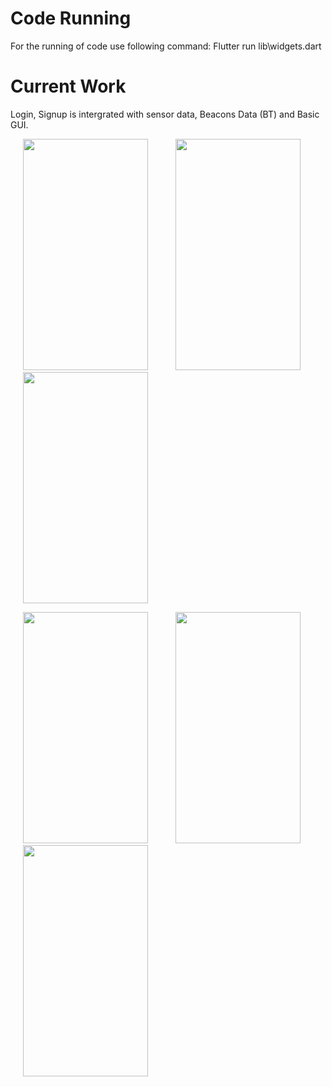 # Code Running #

For the running of code use following command: Flutter run lib\widgets.dart

# Current Work #

Login, Signup is intergrated with sensor data, Beacons Data (BT) and Basic GUI. 


<p float="left">
        <img src="https://user-images.githubusercontent.com/48220392/179345468-7e2089b9-20fd-4369-ac41-65ccee4b3a8b.jpg" width="200" height="370" hspace="20" />
        <img src="https://user-images.githubusercontent.com/48220392/179345470-467dd462-f829-4418-aff2-a5a071d3c9bf.jpg" width="200" height="370" hspace="20"/>  
        <img src="https://user-images.githubusercontent.com/48220392/179345473-e6b045e5-9193-4134-bab3-aedc34e356a8.jpg" width="200" height="370" hspace="20"/>
</p>

<p float="left">  
        <img src="https://user-images.githubusercontent.com/48220392/179345474-05132bc2-8be3-461b-a23a-b8d069186a81.png" width="200" height="370" hspace="20"/>
        <img src="https://user-images.githubusercontent.com/48220392/179345476-6e068394-efc2-4fa5-99da-ce1e35f634bd.png" width="200" height="370" hspace="20"/>
        <img src="https://user-images.githubusercontent.com/48220392/179345477-551fdb8f-d275-442b-8503-496bd27ad31a.png" width="200" height="370" hspace="20"/>
</p>

